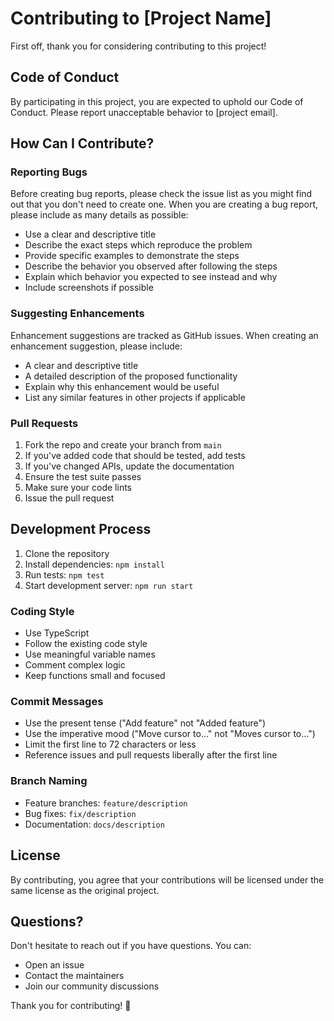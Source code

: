 # Contributing to [Project Name]

First off, thank you for considering contributing to this project!

## Code of Conduct

By participating in this project, you are expected to uphold our Code of Conduct. Please report unacceptable behavior to [project email].

## How Can I Contribute?

### Reporting Bugs

Before creating bug reports, please check the issue list as you might find out that you don't need to create one. When you are creating a bug report, please include as many details as possible:

* Use a clear and descriptive title
* Describe the exact steps which reproduce the problem
* Provide specific examples to demonstrate the steps
* Describe the behavior you observed after following the steps
* Explain which behavior you expected to see instead and why
* Include screenshots if possible

### Suggesting Enhancements

Enhancement suggestions are tracked as GitHub issues. When creating an enhancement suggestion, please include:

* A clear and descriptive title
* A detailed description of the proposed functionality
* Explain why this enhancement would be useful
* List any similar features in other projects if applicable

### Pull Requests

1. Fork the repo and create your branch from `main`
2. If you've added code that should be tested, add tests
3. If you've changed APIs, update the documentation
4. Ensure the test suite passes
5. Make sure your code lints
6. Issue the pull request

## Development Process

1. Clone the repository
2. Install dependencies: `npm install`
3. Run tests: `npm test`
4. Start development server: `npm run start`

### Coding Style

* Use TypeScript
* Follow the existing code style
* Use meaningful variable names
* Comment complex logic
* Keep functions small and focused

### Commit Messages

* Use the present tense ("Add feature" not "Added feature")
* Use the imperative mood ("Move cursor to..." not "Moves cursor to...")
* Limit the first line to 72 characters or less
* Reference issues and pull requests liberally after the first line

### Branch Naming

* Feature branches: `feature/description`
* Bug fixes: `fix/description`
* Documentation: `docs/description`

## License

By contributing, you agree that your contributions will be licensed under the same license as the original project.

## Questions?

Don't hesitate to reach out if you have questions. You can:

* Open an issue
* Contact the maintainers
* Join our community discussions

Thank you for contributing! 🎉
